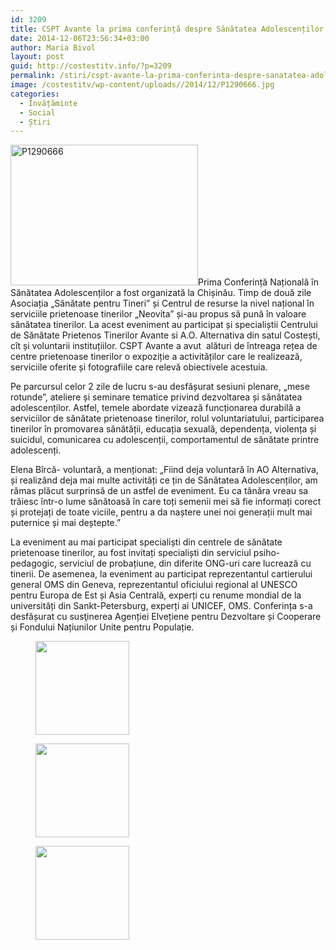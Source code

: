 ```yaml
---
id: 3209
title: CSPT Avante la prima conferință despre Sănătatea Adolescenților
date: 2014-12-06T23:56:34+03:00
author: Maria Bivol
layout: post
guid: http://costestitv.info/?p=3209
permalink: /stiri/cspt-avante-la-prima-conferinta-despre-sanatatea-adolescentilor/
image: /costestitv/wp-content/uploads//2014/12/P1290666.jpg
categories:
  - Învățăminte
  - Social
  - Știri
---
```

[<img class="alignleft size-medium wp-image-3210" src="/costestitv/wp-content/uploads//2014/12/P1290666-300x225.jpg" alt="P1290666" width="300" height="225" srcset="/costestitv/wp-content/uploads//2014/12/P1290666-300x225.jpg 300w, /costestitv/wp-content/uploads//2014/12/P1290666-45x35.jpg 45w, /costestitv/wp-content/uploads//2014/12/P1290666.jpg 1024w" sizes="(max-width: 300px) 100vw, 300px" />](/costestitv/wp-content/uploads//2014/12/P1290666.jpg)Prima Conferință Națională în Sănătatea Adolescenților a fost organizată la Chișinău. Timp de două zile Asociația „Sănătate pentru Tineri” și Centrul de resurse la nivel național în serviciile prietenoase tinerilor „Neovita” și-au propus să pună în valoare sănătatea tinerilor. La acest eveniment au participat și specialiștii Centrului de Sănătate Prietenos Tinerilor Avante si A.O. Alternativa din satul Costești, cît și voluntarii instituțiilor. CSPT Avante a avut  alături de întreaga rețea de centre prietenoase tinerilor o expoziție a activităților care le realizează, serviciile oferite și fotografiile care relevă obiectivele acestuia.

Pe parcursul celor 2 zile de lucru s-au desfășurat sesiuni plenare, „mese rotunde”, ateliere și seminare tematice privind dezvoltarea și sănătatea adolescenților. Astfel, temele abordate vizează funcționarea durabilă a serviciilor de sănătate prietenoase tinerilor, rolul voluntariatului, participarea tinerilor în promovarea sănătății, educația sexuală, dependența, violența și suicidul, comunicarea cu adolescenții, comportamentul de sănătate printre adolescenți.

Elena Bîrcă- voluntară, a menționat: &#8222;Fiind deja voluntară în AO Alternativa, și realizând deja mai multe activități ce țin de Sănătatea Adolescenților, am rămas plăcut surprinsă de un astfel de eveniment. Eu ca tânăra vreau sa trăiesc într-o lume sănătoasă în care toți semenii mei să fie informați corect și protejați de toate viciile, pentru a da naștere unei noi generații mult mai puternice și mai deștepte.&#8221;

La eveniment au mai participat specialiști din centrele de sănătate prietenoase tinerilor, au fost invitați specialiști din serviciul psiho-pedagogic, serviciul de probațiune, din diferite ONG-uri care lucrează cu tinerii. De asemenea, la eveniment au participat reprezentantul cartierului general OMS din Geneva, reprezentantul oficiului regional al UNESCO pentru Europa de Est și Asia Centrală, experți cu renume mondial de la universități din Sankt-Petersburg, experți ai UNICEF, OMS. Conferința s-a desfășurat cu susţinerea Agenției Elvețiene pentru Dezvoltare și Cooperare și Fondului Națiunilor Unite pentru Populație.

<div id='gallery-18' class='gallery galleryid-3209 gallery-columns-3 gallery-size-thumbnail'>
  <figure class='gallery-item'> 
  
  <div class='gallery-icon landscape'>
    <a href='/costestitv/stiri/cspt-avante-la-prima-conferinta-despre-sanatatea-adolescentilor/attachment/concluzie-problema-sanatatii-adolescentilor-trebuie-abordata-sistemic/'><img width="150" height="150" src="/costestitv/wp-content/uploads//2014/12/concluzie-problema-sanatatii-adolescentilor-trebuie-abordata-sistemic-150x150.jpg" class="attachment-thumbnail size-thumbnail" alt="" /></a>
  </div></figure><figure class='gallery-item'> 
  
  <div class='gallery-icon landscape'>
    <a href='/costestitv/stiri/cspt-avante-la-prima-conferinta-despre-sanatatea-adolescentilor/attachment/p1290686/'><img width="150" height="150" src="/costestitv/wp-content/uploads//2014/12/P1290686-150x150.jpg" class="attachment-thumbnail size-thumbnail" alt="" /></a>
  </div></figure><figure class='gallery-item'> 
  
  <div class='gallery-icon landscape'>
    <a href='/costestitv/stiri/cspt-avante-la-prima-conferinta-despre-sanatatea-adolescentilor/attachment/p1290712/'><img width="150" height="150" src="/costestitv/wp-content/uploads//2014/12/P1290712-150x150.jpg" class="attachment-thumbnail size-thumbnail" alt="" /></a>
  </div></figure>
</div>